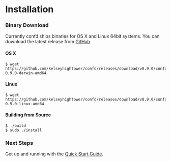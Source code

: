 # Installation

### Binary Download

Currently confd ships binaries for OS X and Linux 64bit systems. You can download the latest release from [GitHub](https://github.com/kelseyhightower/confd/releases)

#### OS X

```
$ wget https://github.com/kelseyhightower/confd/releases/download/v0.9.0/confd-0.9.0-darwin-amd64
```

#### Linux

```
$ wget https://github.com/kelseyhightower/confd/releases/download/v0.9.0/confd-0.9.0-linux-amd64
```

#### Building from Source

```
$ ./build
$ sudo ./install
```

### Next Steps

Get up and running with the [Quick Start Guide](quick-start-guide.md).
